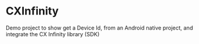 # CXInfinity
Demo project to show get a Device Id, from an Android native project, and integrate the CX Infinity library (SDK)
